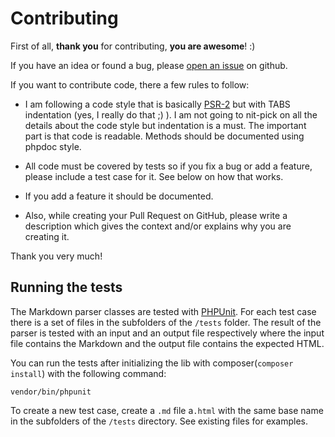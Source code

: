 Contributing
============

First of all, **thank you** for contributing, **you are awesome**! :)

If you have an idea or found a bug, please [open an issue](https://github.com/antonkj/markdown/issues/new) on github.

If you want to contribute code, there a few rules to follow: 

- I am following a code style that is basically [PSR-2](http://www.php-fig.org/psr/2/) but with TABS indentation (yes, I really do that ;) ).
  I am not going to nit-pick on all the details about the code style but indentation is a must. The important part is that code is readable.
  Methods should be documented using phpdoc style.

- All code must be covered by tests so if you fix a bug or add a feature, please include a test case for it. See below on how that works.

- If you add a feature it should be documented.

- Also, while creating your Pull Request on GitHub, please write a description
  which gives the context and/or explains why you are creating it.

Thank you very much!


Running the tests
-----------------

The Markdown parser classes are tested with [PHPUnit](https://phpunit.de/). For each test case there is a set of files in
the subfolders of the `/tests` folder. The result of the parser is tested with an input and an output file respectively
where the input file contains the Markdown and the output file contains the expected HTML.

You can run the tests after initializing the lib with composer(`composer install`) with the following command:

	vendor/bin/phpunit
	
To create a new test case, create a `.md` file a`.html` with the same base name in the subfolders of
the `/tests` directory. See existing files for examples.
